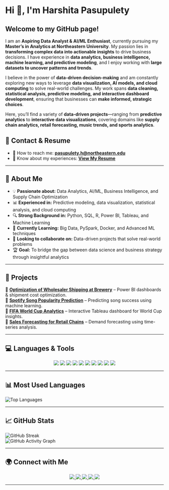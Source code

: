 # Hi 👋, I'm Harshita Pasupulety  

## Welcome to my GitHub page!  

I am an **Aspiring Data Analyst & AI/ML Enthusiast**, currently pursuing my **Master’s in Analytics at Northeastern University**. My passion lies in **transforming complex data into actionable insights** to drive business decisions. I have experience in **data analytics, business intelligence, machine learning, and predictive modeling**, and I enjoy working with **large datasets to uncover patterns and trends**.  

I believe in the power of **data-driven decision-making** and am constantly exploring new ways to leverage **data visualization, AI models, and cloud computing** to solve real-world challenges. My work spans **data cleaning, statistical analysis, predictive modeling, and interactive dashboard development**, ensuring that businesses can **make informed, strategic choices**.  

Here, you’ll find a variety of **data-driven projects**—ranging from **predictive analytics** to **interactive data visualizations**, covering domains like **supply chain analytics, retail forecasting, music trends, and sports analytics**.  

## 📝 **Contact & Resume**
- 📩 How to reach me: **[pasupulety.h@northeastern.edu](mailto:pasupulety.h@northeastern.edu)**  
- 📄 Know about my experiences: **[View My Resume](https://github.com/pasupulety/pasupulety/blob/main/harshita_resume.pdf)**  


---

## 🔹 About Me  
- 💡 **Passionate about:** Data Analytics, AI/ML, Business Intelligence, and Supply Chain Optimization  
- 📊 **Experienced in:** Predictive modeling, data visualization, statistical analysis, and cloud computing  
- 🔍 **Strong Background in:** Python, SQL, R, Power BI, Tableau, and Machine Learning  
- 🌱 **Currently Learning:** Big Data, PySpark, Docker, and Advanced ML techniques  
- 🤝 **Looking to collaborate on:** Data-driven projects that solve real-world problems  
- 🏆 **Goal:** To bridge the gap between data science and business strategy through insightful analytics  

---

## 📌 **Projects**  
🔹 **[Optimization of Wholesaler Shipping at Brewery](#)** – Power BI dashboards & shipment cost optimization.  
🔹 **[Spotify Song Popularity Prediction](#)** – Predicting song success using machine learning.  
🔹 **[FIFA World Cup Analytics](#)** – Interactive Tableau dashboard for World Cup insights.  
🔹 **[Sales Forecasting for Retail Chains](#)** – Demand forecasting using time-series analysis.  

---

## 💻 **Languages & Tools**  

<p align="center">
  <img src="https://img.shields.io/badge/Python-3776AB?style=for-the-badge&logo=python&logoColor=white" />
  <img src="https://img.shields.io/badge/SQL-4479A1?style=for-the-badge&logo=postgresql&logoColor=white" />
  <img src="https://img.shields.io/badge/R-276DC3?style=for-the-badge&logo=r&logoColor=white" />
  <img src="https://img.shields.io/badge/Power%20BI-F2C811?style=for-the-badge&logo=power-bi&logoColor=black" />
  <img src="https://img.shields.io/badge/Tableau-E97627?style=for-the-badge&logo=tableau&logoColor=white" />
  <img src="https://img.shields.io/badge/AWS-232F3E?style=for-the-badge&logo=amazonaws&logoColor=white" />
  <img src="https://img.shields.io/badge/GCP-4285F4?style=for-the-badge&logo=googlecloud&logoColor=white" />
  <img src="https://img.shields.io/badge/Docker-2496ED?style=for-the-badge&logo=docker&logoColor=white" />
  <img src="https://img.shields.io/badge/Scikit%20Learn-F7931E?style=for-the-badge&logo=scikitlearn&logoColor=white" />
  <img src="https://img.shields.io/badge/TensorFlow-FF6F00?style=for-the-badge&logo=tensorflow&logoColor=white" />
</p>

---
## 📊 **Most Used Languages**  
![Top Languages](https://github-readme-stats.vercel.app/api/top-langs/?username=pasupuletY&layout=compact&theme=github-dark)

---

## 📈 **GitHub Stats**  
![GitHub Streak](https://github-readme-streak-stats.herokuapp.com/?user=pasupuletY&theme=github-dark)  
![GitHub Activity Graph](https://github-readme-activity-graph.vercel.app/graph?username=pasupuletY&theme=github-dark)  

---

## 🌍 **Connect with Me**  
<p align="center">
  <a href="https://www.linkedin.com/in/harshita-pasupulety/">
    <img src="https://img.shields.io/badge/LinkedIn-0077B5?style=for-the-badge&logo=linkedin&logoColor=white" />
  </a>
  <a href="https://www.instagram.com/pasupuleti_honey/">
    <img src="https://img.shields.io/badge/Instagram-E4405F?style=for-the-badge&logo=instagram&logoColor=white" />
  </a>
  <a href="https://www.hackerrank.com/profile/pasupuletyharsh1">
    <img src="https://img.shields.io/badge/HackerRank-2EC866?style=for-the-badge&logo=hackerrank&logoColor=white" />
  </a>
  <a href="https://yourportfolio.com/">
    <img src="https://img.shields.io/badge/Portfolio-000000?style=for-the-badge&logo=About.me&logoColor=white" />
  </a>
  <a href="mailto:pasupulety.h@northeastern.edu">
    <img src="https://img.shields.io/badge/Email-D14836?style=for-the-badge&logo=gmail&logoColor=white" />
  </a>
</p>

---

